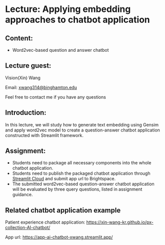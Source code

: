 # Lecture: Applying embedding approaches to chatbot application
## Content:
- Word2vec-based question and answer chatbot

## Lecture guest: 
Vision(Xin) Wang 

Email: xwang314@binghamton.edu

Feel free to contact me if you have any questions

## Introduction: 
In this lecture, we will study how to generate text embedding using Gensim and apply word2vec model to create a question-answer chatbot application constructed with Streamlit framework. 

## Assignment:
* Students need to package all necessary components into the whole chatbot application.
* Students need to publish the packaged chatbot application through [Streamlit Cloud](https://streamlit.io/cloud) and submit app url to Brightspace.
* The submitted word2vec-based question-answer chatbot application will be evaluated by three query questions, listed in assignment guidance. 

## Related chatbot application example
Patient experience chatbot application: https://xin-wang-kr.github.io/px-collection-AI-chatbot/ 

App url: https://app-ai-chatbot-xwang.streamlit.app/ 
